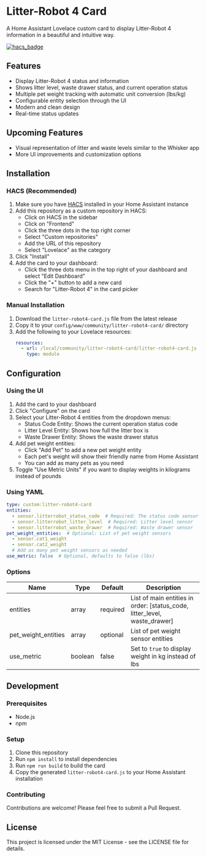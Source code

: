 # Litter-Robot 4 Card

A Home Assistant Lovelace custom card to display Litter-Robot 4 information in a beautiful and intuitive way.

[![hacs_badge](https://img.shields.io/badge/HACS-Custom-orange.svg)](https://github.com/custom-components/hacs)

## Features

- Display Litter-Robot 4 status and information
- Shows litter level, waste drawer status, and current operation status
- Multiple pet weight tracking with automatic unit conversion (lbs/kg)
- Configurable entity selection through the UI
- Modern and clean design
- Real-time status updates

## Upcoming Features

- Visual representation of litter and waste levels similar to the Whisker app
- More UI improvements and customization options

## Installation

### HACS (Recommended)

1. Make sure you have [HACS](https://hacs.xyz) installed in your Home Assistant instance
2. Add this repository as a custom repository in HACS:
   - Click on HACS in the sidebar
   - Click on "Frontend"
   - Click the three dots in the top right corner
   - Select "Custom repositories"
   - Add the URL of this repository
   - Select "Lovelace" as the category
3. Click "Install"
4. Add the card to your dashboard:
   - Click the three dots menu in the top right of your dashboard and select "Edit Dashboard"
   - Click the "+" button to add a new card
   - Search for "Litter-Robot 4" in the card picker

### Manual Installation

1. Download the `litter-robot4-card.js` file from the latest release
2. Copy it to your `config/www/community/litter-robot4-card/` directory
3. Add the following to your Lovelace resources:
   ```yaml
   resources:
     - url: /local/community/litter-robot4-card/litter-robot4-card.js
       type: module
   ```

## Configuration

### Using the UI

1. Add the card to your dashboard
2. Click "Configure" on the card
3. Select your Litter-Robot 4 entities from the dropdown menus:
   - Status Code Entity: Shows the current operation status code
   - Litter Level Entity: Shows how full the litter box is
   - Waste Drawer Entity: Shows the waste drawer status
4. Add pet weight entities:
   - Click "Add Pet" to add a new pet weight entity
   - Each pet's weight will show their friendly name from Home Assistant
   - You can add as many pets as you need
5. Toggle "Use Metric Units" if you want to display weights in kilograms instead of pounds

### Using YAML

```yaml
type: custom:litter-robot4-card
entities:
  - sensor.litterrobot_status_code  # Required: The status code sensor
  - sensor.litterrobot_litter_level  # Required: Litter level sensor
  - sensor.litterrobot_waste_drawer  # Required: Waste drawer sensor
pet_weight_entities:  # Optional: List of pet weight sensors
  - sensor.cat1_weight
  - sensor.cat2_weight
  # Add as many pet weight sensors as needed
use_metric: false  # Optional, defaults to false (lbs)
```

### Options

| Name | Type | Default | Description |
|------|------|---------|-------------|
| entities | array | required | List of main entities in order: [status_code, litter_level, waste_drawer] |
| pet_weight_entities | array | optional | List of pet weight sensor entities |
| use_metric | boolean | false | Set to `true` to display weight in kg instead of lbs |

## Development

### Prerequisites

- Node.js
- npm

### Setup

1. Clone this repository
2. Run `npm install` to install dependencies
3. Run `npm run build` to build the card
4. Copy the generated `litter-robot4-card.js` to your Home Assistant installation

### Contributing

Contributions are welcome! Please feel free to submit a Pull Request.

## License

This project is licensed under the MIT License - see the LICENSE file for details. 